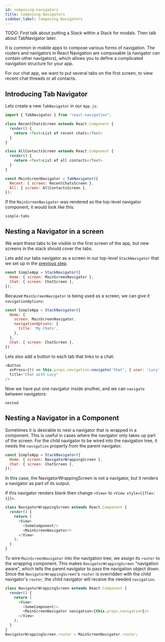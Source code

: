 ```yaml
---
id: composing-navigators
title: Composing Navigators
sidebar_label: Composing Navigators
---
```


TODO: First talk about putting a Stack within a Stack for modals. Then talk about TabNavigator later.

It is common in mobile apps to compose various forms of navigation. The routers and navigators in React Navigation are composable (a navigator can contain other navigators), which allows you to define a complicated navigation structure for your app.

For our chat app, we want to put several tabs on the first screen, to view recent chat threads or all contacts.

## Introducing Tab Navigator

Lets create a new `TabNavigator` in our `App.js`:

```js
import { TabNavigator } from "react-navigation";

class RecentChatsScreen extends React.Component {
  render() {
    return <Text>List of recent chats</Text>
  }
}

class AllContactsScreen extends React.Component {
  render() {
    return <Text>List of all contacts</Text>
  }
}

const MainScreenNavigator = TabNavigator({
  Recent: { screen: RecentChatsScreen },
  All: { screen: AllContactsScreen },
});
```

If the `MainScreenNavigator` was rendered as the top-level navigator component, it would look like this:

```phone-example
simple-tabs
```



## Nesting a Navigator in a screen

We want these tabs to be visible in the first screen of the app, but new screens in the stack should cover the tabs.

Lets add our tabs navigator as a screen in our top-level `StackNavigator` that we set up in the [previous step](/docs/intro/).

```js
const SimpleApp = StackNavigator({
  Home: { screen: MainScreenNavigator },
  Chat: { screen: ChatScreen },
});
```

Because `MainScreenNavigator` is being used as a screen, we can give it `navigationOptions`:

```js
const SimpleApp = StackNavigator({
  Home: { 
    screen: MainScreenNavigator,
    navigationOptions: {
      title: 'My Chats',
    },
  },
  Chat: { screen: ChatScreen },
})
```

Lets also add a button to each tab that links to a chat:

```js
<Button
  onPress={() => this.props.navigation.navigate('Chat', { user: 'Lucy' })}
  title="Chat with Lucy"
/>
```

Now we have put one navigator inside another, and we can `navigate` between navigators:

```phone-example
nested
```

## Nesting a Navigator in a Component
Sometimes it is desirable to nest a navigator that is wrapped in a component. This is useful in cases where the navigator only takes up part of the screen. For the child navigator to be wired into the navigation tree, it needs the `navigation` property from the parent navigator.

```js
const SimpleApp = StackNavigator({
  Home: { screen: NavigatorWrappingScreen },
  Chat: { screen: ChatScreen },
});
```
In this case, the NavigatorWrappingScreen is not a navigator, but it renders a navigator as part of its output.

If this navigator renders blank then change `<View>` to `<View style={{flex: 1}}>`.

```js
class NavigatorWrappingScreen extends React.Component {
  render() {
    return (
      <View>
        <SomeComponent/>
        <MainScreenNavigator/>
      </View>
    );
  }
}
```

To wire `MainScreenNavigator` into the navigation tree, we assign its `router` to the wrapping component. This makes `NavigatorWrappingScreen` "navigation aware", which tells the parent navigator to pass the navigation object down. Since the `NavigatorWrappingScreen`'s `router` is overridden with the child navigator's `router`, the child navigator will receive the needed `navigation`.

```js
class NavigatorWrappingScreen extends React.Component {
  render() {
    return (
      <View>
        <SomeComponent/>
        <MainScreenNavigator navigation={this.props.navigation}/>
      </View>
    );
  }
}
NavigatorWrappingScreen.router = MainScreenNavigator.router;
```
